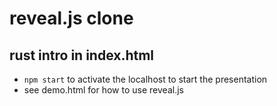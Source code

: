 # reveal.js clone

## rust intro in index.html

- `npm start` to activate the localhost to start the presentation
- see demo.html for how to use reveal.js
